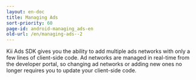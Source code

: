 ```yaml
---
layout: en-doc
title: Managing Ads
sort-priority: 60
page-id: android-managing_ads-en
old-url: /en/managing-ads--2
---
```

Kii Ads SDK gives you the ability to add multiple ads networks with only a few lines of client-side code. Ad networks are managed in real-time from the developer portal, so changing ad networks or adding new ones no longer requires you to update your client-side code.
